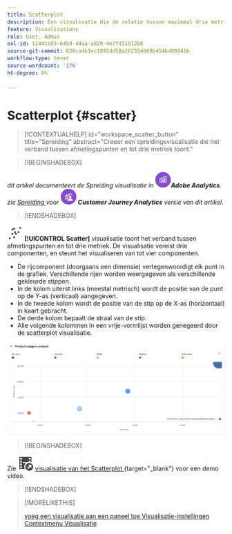 ```yaml
---
title: Scatterplot
description: Een visualisatie die de relatie tussen maximaal drie metriek toont.
feature: Visualizations
role: User, Admin
exl-id: 1144ca89-645d-44aa-a820-4e7fd31912b8
source-git-commit: 830ca4b1ec1895dd58a262554669b454bd08841b
workflow-type: tm+mt
source-wordcount: '176'
ht-degree: 0%

---
```


# Scatterplot {#scatter}

<!-- markdownlint-disable MD034 -->

>[!CONTEXTUALHELP]
>id="workspace_scatter_button"
>title="Spreiding"
>abstract="Creeer een spreidingsvisualisatie die het verband tussen afmetingspunten en tot drie metriek toont."

<!-- markdownlint-enable MD034 -->


>[!BEGINSHADEBOX]

_dit artikel documenteert de Spreiding visualisatie in_ ![ AdobeAnalytics ](/help/assets/icons/AdobeAnalytics.svg) _&#x200B;**Adobe Analytics**._<br/>_zie [ Spreiding ](https://experienceleague.adobe.com/nl/docs/analytics-platform/using/cja-workspace/visualizations/scatterplot) voor_ ![ CustomerJourneyAnalytics ](/help/assets/icons/CustomerJourneyAnalytics.svg) _&#x200B;**Customer Journey Analytics** versie van dit artikel._

>[!ENDSHADEBOX]


![ GraphScatter ](/help/assets/icons/GraphScatter.svg) **[!UICONTROL Scatter]** visualisatie toont het verband tussen afmetingspunten en tot drie metriek. De visualisatie vereist drie componenten, en steunt het visualiseren van tot vier componenten.

* De rijcomponent (doorgaans een dimensie) vertegenwoordigt elk punt in de grafiek. Verschillende rijen worden weergegeven als verschillende gekleurde stippen.
* In de kolom uiterst links (meestal metrisch) wordt de positie van de punt op de Y-as (verticaal) aangegeven.
* In de tweede kolom wordt de positie van de stip op de X-as (horizontaal) in kaart gebracht.
* De derde kolom bepaalt de straal van de stip.
* Alle volgende kolommen in een vrije-vormlijst worden genegeerd door de scatterplot visualisatie.

![ Voorbeeld die van het Scatterplot veelvoudige afmetingspunten tonen ](assets/scatter.png)


>[!BEGINSHADEBOX]

Zie ![ VideoCheckedOut ](/help/assets/icons/VideoCheckedOut.svg) [ visualisatie van het Scatterplot ](https://video.tv.adobe.com/v/334459/?quality=12){target="_blank"} voor een demo video.

>[!ENDSHADEBOX]


>[!MORELIKETHIS]
>
>[ voeg een visualisatie aan een paneel toe ](/help/analyze/analysis-workspace/visualizations/freeform-analysis-visualizations.md#add-visualizations-to-a-panel)
>[Visualisatie-instellingen ](/help/analyze/analysis-workspace/visualizations/freeform-analysis-visualizations.md#settings)
>[Contextmenu Visualisatie ](/help/analyze/analysis-workspace/visualizations/freeform-analysis-visualizations.md#context-menu)
>
